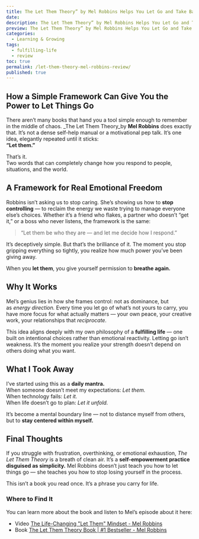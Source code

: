 ```yaml
---
title: The Let Them Theory” by Mel Robbins Helps You Let Go and Take Back Your Power
date:
description: The Let Them Theory” by Mel Robbins Helps You Let Go and Take Back Your Power
preview: The Let Them Theory” by Mel Robbins Helps You Let Go and Take Back Your Power
categories:
  - Learning & Growing
tags:
  - fulfilling-life
  - review
toc: true
permalink: /let-them-theory-mel-robbins-review/
published: true
---
```

## How a Simple Framework Can Give You the Power to Let Things Go

There aren’t many books that hand you a tool simple enough to remember in the middle of chaos. _The Let Them Theory_by **Mel Robbins** does exactly that. It’s not a dense self-help manual or a motivational pep talk. It’s one idea, elegantly repeated until it sticks:  
**“Let them.”**

That’s it.  
Two words that can completely change how you respond to people, situations, and the world.

## A Framework for Real Emotional Freedom

Robbins isn’t asking us to stop caring. She’s showing us how to **stop controlling** — to reclaim the energy we waste trying to manage everyone else’s choices. Whether it’s a friend who flakes, a partner who doesn’t “get it,” or a boss who never listens, the framework is the same:

> “Let them be who they are — and let me decide how I respond.”

It’s deceptively simple. But that’s the brilliance of it. The moment you stop gripping everything so tightly, you realize how much power you’ve been giving away.

When you **let them**, you give yourself permission to **breathe again.**

## Why It Works

Mel’s genius lies in how she frames control: not as dominance, but as _energy direction._ Every time you let go of what’s not yours to carry, you have more focus for what actually matters — your own peace, your creative work, your relationships that _reciprocate._

This idea aligns deeply with my own philosophy of a **fulfilling life** — one built on intentional choices rather than emotional reactivity. Letting go isn’t weakness. It’s the moment you realize your strength doesn’t depend on others doing what you want.

## What I Took Away

I’ve started using this as a **daily mantra.**  
When someone doesn’t meet my expectations: _Let them._  
When technology fails: _Let it._  
When life doesn’t go to plan: _Let it unfold._

It’s become a mental boundary line — not to distance myself from others, but to **stay centered within myself.**

## Final Thoughts

If you struggle with frustration, overthinking, or emotional exhaustion, _The Let Them Theory_ is a breath of clean air. It’s a **self-empowerment practice disguised as simplicity.** Mel Robbins doesn’t just teach you how to let things go — she teaches you how to stop losing yourself in the process.

This isn’t a book you read once. It’s a phrase you carry for life.

### Where to Find It

You can learn more about the book and listen to Mel’s episode about it here:  
- Video [The Life-Changing "Let Them" Mindset - Mel Robbins](https://www.melrobbins.com/episode/episode-70/)
- Book [The Let Them Theory Book \| #1 Bestseller - Mel Robbins](https://www.melrobbins.com/book/the-let-them-theory/)
